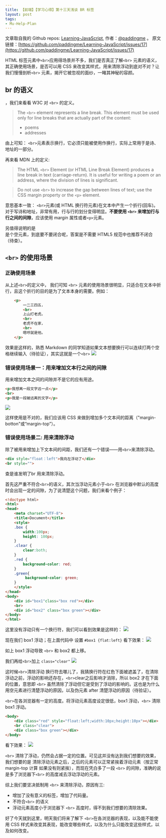 ```yaml
---
title: 【前端】【学习心得】第十三天浅谈 BR 标签
layout: post
tags:
- Mu-Help-Plan
---
```



 文章取自我的 Github  repos: [Learning-JavaScript](https://github.com/paddingme/Learning-JavaScript), 作者：[@paddingme](http://padding.me/about.html) 。
原文链接：[https://github.com/paddingme/Learning-JavaScript/issues/17](https://github.com/paddingme/Learning-JavaScript/issues/17)

HTML 标签元素中`<br>`应用得场景并不多，我们是否真正了解`<br>` 元素的语义，其正确使用场景，是否可以用 CSS 来改变其样式，用来清除浮动到底对不对？让我们慢慢剖析`<br>` 元素，揭开它被忽视的面纱，一睹其神秘的容颜。

## br 的语义
，我们来看看 W3C 对 `<br>` 的定义。
>The `<br>` element represents a line break.
>This element must be used only for line breaks that are actually part of the 
> content:
>  + poems
>  + addresses

由上可知： `<br>`元素表示换行，它必须只能被使用作换行，实际上常用于是诗、地址的一部分。

再来看 MDN 上的定义:
>The HTML `<br>` Element (or HTML Line Break Element) produces a line break in text (carriage-return). It is useful for writing a poem or an address, where the division of lines is significant.

>Do not use `<br>` to increase the gap between lines of text; use the CSS margin property or the `<p>` element.

意思基本一致：  `<br>`元素(或 HTML 换行符元素)在文本中产生一个折行(回车)。对于写诗和地址，非常有用，行与行的划分变得明显。**不要使用 `<br>` 来增加行与行之间的间隙**，应该使用 margin 属性或者`<p>`元素。

另值得说明的是 <br> 是个空元素，到底要不要闭合呢，答案是不需要 HTML5 规范中也推荐不闭合（待查）。

## `<br>` 的使用场景

### 正确使用场景
从上述`<br>`的定义中， 我们可知 `<br>` 元素的使用场景很明显，只适合在文本中折行，且这个折行的目的是为了文本本身的需要。例如：
```html
    <p>
        一二三四五，
        <br>
        上山打老虎。
        <br>
        老虎不在家，
        <br>
        嗯哼就是他。
    </p>
```

效果是这样的，熟悉 Markdown 的同学知道如果文本想要换行可以连续打两个空格继续输入（待验证），其实这就是一个`<br>`
![ ](http://paddingme.qiniudn.com/21.PNG)

### 错误使用场景一：用来增加文本行之间的间隙
用来增加文本之间的间隙并不是它的应有用途。
```html
<p>我想离一段文字远一点</p>
<br>
<p>我是一段被远离的文字</p>
```
![](http://paddingme.qiniudn.com/22.PNG)

这样使用是不对的，我们应该用 CSS 来做到增加多个文本间的距离（"margin-botton"或“margin-top”）。

### 错误使用场景二: 用来清除浮动
除了被用来增加上下文本间的间距，我们还有一个错误——用`<br>`来清除浮动。
```html
<div style="float：left">我向左浮动了</div>
<br style="">
```

查是谁发明了br 用来清除浮动。

首先这严重不符合`<br>`的语义，其次当浮动元素小于`<br>` 在浏览器中默认的高度时会出现一定的间隙，为了说清楚这个问题，我们来看个例子：

```html
<!doctype html>
<html>
<head>
    <meta charset="UTF-8">
    <title>Document</title>
    <style>
    .box {
        width:100px;
        height: 100px;
    }
    .clear {
        clear:both;
    }
    .red {
        background-color: red;
    }
    .green{
         background-color: green;
    }
    </style>
</head>
<body>
    <div id="box1"class="box red"></div>
    <br>
    <div id="box2" class="box green"></div>
</body>
</html>
```

这里没有浮动只有一个换行符，我们可以看到效果是这样的：
![](http://paddingme.qiniudn.com/hh.PNG)


现在我们 box1 浮动；在上面代码中 设置 `#box1 {flat:left}` 看下效果：
![](http://paddingme.qiniudn.com/bb.PNG)


如上 box1 浮动导致 `<br>` 和 box2 都上移。

我们再给`<br>`加上 `class="clear"`
![](http://paddingme.qiniudn.com/xx.PNG)


这时候`<br>`清除浮动 换行符去哪儿了，我猜换行符在红色下面被遮盖了，在清除浮动之前，浮动的影响还存在，`<br>`clear之后影响才消除，所以 box2 才在下面的位置，意思即 `<br>` 虽然清除了浮动但它是受到了浮动的影响的。这也是为什么用空元素进行清楚浮动的原因，以及伪元素 after 清楚浮动的原因（待验证）。

`<br>`在各浏览器有一定的高度。将浮动元素高度设定很低，box1 浮动，`<br>` 清除 box1 浮动。

```html
<body>
    <div class="red" style="float:left;width:10px;height:10px"></div>
    <br class="clear">
    <div class="box green"></div>
</body>
```
看下效果：
![](http://paddingme.qiniudn.com/ss.PNG)


`<br>` 清除了浮动，仍然会占据一定的位置。可见这并没有达到我们想要的效果，我们想要的是 清除浮动元素之后，之后的元素可以正常紧挨着浮动元素（按正常 margin-top 计算 如果没有则紧挨），而现在凭白多了一段 `<br>` 的间隙，准确的说是多了浏览器下`<br>` 的高度减去浮动浮动的元素。

综上我们要坚决抵制用 `<br>` 来清除浮动，原因有三:
+ 增加了没有意义的标签，增加了代码量。
+ 不符合`<br>` 的语义
+ 浮动元素高度小于浏览器下 `<br>` 高度时，得不到我们想要的清除效果。


好了今天就到这里，明天我们将来了解下  `<br>`在各浏览器的表现，以及能不能使用 CSS 样式来改变其表现，能改变哪些样式，以及为什么只能改变这些样式，以及如何改变。
